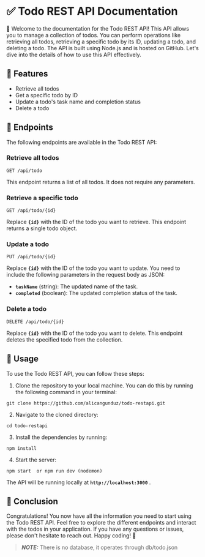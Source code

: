 # ✅ Todo REST API Documentation

👋 Welcome to the documentation for the Todo REST API! This API allows you to manage a collection of todos. You can perform operations like retrieving all todos, retrieving a specific todo by its ID, updating a todo, and deleting a todo. The API is built using Node.js and is hosted on GitHub. Let's dive into the details of how to use this API effectively.

## 🚀 Features

- Retrieve all todos
- Get a specific todo by ID
- Update a todo's task name and completion status
- Delete a todo

## 📍 Endpoints
The following endpoints are available in the Todo REST API:

### Retrieve all todos
```
GET /api/todo
```
This endpoint returns a list of all todos. It does not require any parameters.

### Retrieve a specific todo
```
GET /api/todo/{id}
```
Replace **`{id}`** with the ID of the todo you want to retrieve. This endpoint returns a single todo object.

### Update a todo
```
PUT /api/todo/{id}
```
Replace **`{id}`** with the ID of the todo you want to update. You need to include the following parameters in the request body as JSON:

- **`taskName`** (string): The updated name of the task.
- **`completed`** (boolean): The updated completion status of the task.

### Delete a todo
```
DELETE /api/todo/{id}
```

Replace **`{id}`** with the ID of the todo you want to delete. This endpoint deletes the specified todo from the collection.

## 🤔 Usage

To use the Todo REST API, you can follow these steps:

1. Clone the repository to your local machine. You can do this by running the following command in your terminal:
```
git clone https://github.com/alicangunduz/todo-restapi.git
```

2. Navigate to the cloned directory:

```
cd todo-restapi
```

3. Install the dependencies by running:

```
npm install
```

4. Start the server:

```
npm start  or npm run dev (nodemon)
```

The API will be running locally at **`http://localhost:3000`** .


## 🥳 Conclusion

Congratulations! You now have all the information you need to start using the Todo REST API. Feel free to explore the different endpoints and interact with the todos in your application. If you have any questions or issues, please don't hesitate to reach out. Happy coding! 🚀


> **_NOTE:_**  There is no database, it operates through db/todo.json



